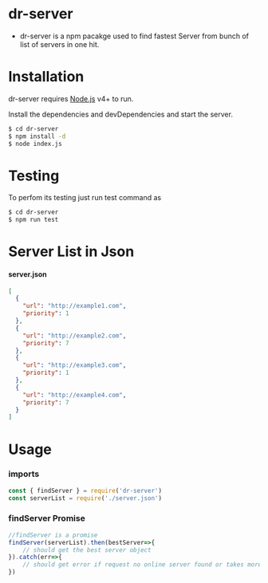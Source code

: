 # dr-server
- dr-server is a npm pacakge used to find fastest Server from bunch of list of servers in one hit.

# Installation
dr-server requires [Node.js](https://nodejs.org/) v4+ to run.

Install the dependencies and devDependencies and start the server.

```sh
$ cd dr-server
$ npm install -d
$ node index.js
```
# Testing
To perfom its testing just run test command as
```sh
$ cd dr-server
$ npm run test
```
# Server List in Json
#### server.json
```json
[
  {
    "url": "http://example1.com",
    "priority": 1
  },
  {
    "url": "http://example2.com",
    "priority": 7
  },
  {
    "url": "http://example3.com",
    "priority": 1
  },
  {
    "url": "http://example4.com",
    "priority": 7
  }
]
```

# Usage

### imports
```js
const { findServer } = require('dr-server')
const serverList = require('./server.json')
```
### findServer Promise
```js
//findServer is a promise
findServer(serverList).then(bestServer=>{
    // should get the best server object
}).catch(err=>{
    // should get error if request no online server found or takes more time 5000ms
})
```